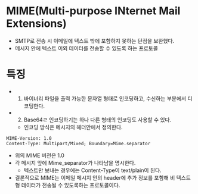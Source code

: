 # MIME(Multi-purpose INternet Mail Extensions)
- SMTP로 전송 시 이메일에 텍스트 밖에 포함하지 못하는 단점을 보완했다.
- 메시지 안에 텍스트 이외 데이터를 전송할 수 있도록 하는 프로토콜

# 특징
- 1. 바이너리 파일을 출력 가능한 문자열 형태로 인코딩하고, 수신하는 부분에서 디코딩한다.
- 2. Base64ㄹ 인코딩하기는 하나 다른 형태의 인코딩도 사용할 수 있다.
  - 인코딩 방식은 메시지의 헤더안에서 정의한다.

```
MIME-Version: 1.0
Content-Type: Multipart/Mixed; Boundary=Mime.separator
```
- 위의 MIME 버전은 1.0
- 각 메시지 앞에 Mime_separator가 나타남을 명시한다.
  - 텍스트만 보내는 경우에는 Content-Type이 text/plain이 된다.
- 결론적으로 MIME는 이메일 메시지 안의 header에 추가 정보를 포함해 비 텍스트형 데이터가 전송될 수 있도록하는 프로토콜이다.